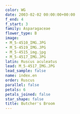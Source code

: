 ```yaml
---
color: WG
date: 2003-02-02 00:00:00+00:00
f_end: 4
f_start: 3
family: Asparagaceae
flower_type: B
image:
- M_5-4510_IMG.JPG
- M_5-4519_IMG.JPG
- M_5-4515_img.jpg
- M_5-4517_IMG.JPG
latin: Ruscus aculeatus
lead: M_5-4517_IMG.JPG
lead_sample: false
name: index.en
order: Ruscus
parallel: false
petals: 6
petals_joined: false
star_shape: false
title: Butcher's Broom
---
```

